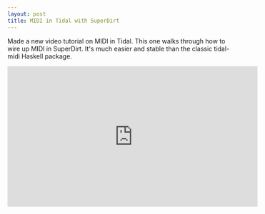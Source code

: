 ```yaml
---
layout: post
title: MIDI in Tidal with SuperDirt
---
```


Made a new video tutorial on MIDI in Tidal.
This one walks through how to wire up MIDI
in SuperDirt. It's much easier and stable
than the classic tidal-midi Haskell package.

<iframe width="560" height="315" src="https://www.youtube.com/embed/_yKWWSc6zY8" frameborder="0" allow="autoplay; encrypted-media" allowfullscreen></iframe>
